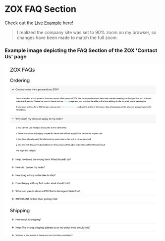 # ZOX FAQ Section

Check out the [Live Example](https://zox-faq.netlify.app/) here!

>I realized the company site was set to 90% zoom on my browser, so changes have been made to match the full zoom. 

### Example image depicting the FAQ Section of the ZOX 'Contact Us' page

<img src='./src/assets/faq-section-detailed.png' alt="FAQ">
